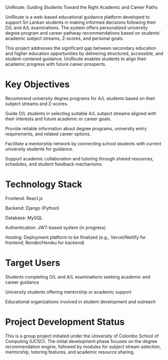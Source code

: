 UniRoute: Guiding Students Toward the Right Academic and Career Paths

UniRoute is a web-based educational guidance platform developed to support Sri Lankan students in making informed decisions following their O/L and A/L examinations. The system offers personalized university degree program and career pathway recommendations based on students’ academic subject streams, Z-scores, and personal goals.

This project addresses the significant gap between secondary education and higher education opportunities by delivering structured, accessible, and student-centered guidance. UniRoute enables students to align their academic progress with future career prospects.

# Key Objectives

Recommend university degree programs for A/L students based on their subject streams and Z-scores.

Guide O/L students in selecting suitable A/L subject streams aligned with their interests and future academic or career goals.

Provide reliable information about degree programs, university entry requirements, and related career options.

Facilitate a mentorship network by connecting school students with current university students for guidance.

Support academic collaboration and tutoring through shared resources, schedules, and student feedback mechanisms.

# Technology Stack

Frontend: React.js

Backend: Django (Python)

Database: MySQL

Authentication: JWT-based system (in progress)

Hosting: Deployment platform to be finalized (e.g., Vercel/Netlify for frontend; Render/Heroku for backend)

# Target Users

Students completing O/L and A/L examinations seeking academic and career guidance

University students offering mentorship or academic support

Educational organizations involved in student development and outreach

# Project Development Status

This is a group project initiated under the University of Colombo School of Computing (UCSC). The initial development phase focuses on the degree recommendation engine, followed by modules for subject stream selection, mentorship, tutoring features, and academic resource sharing.
